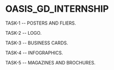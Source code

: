 # OASIS_GD_INTERNSHIP

TASK-1 -- POSTERS AND FLIERS.

TASK-2 -- LOGO.

TASK-3 -- BUSINESS CARDS.

TASK-4 -- INFOGRAPHICS.

TASK-5 -- MAGAZINES AND BROCHURES.
